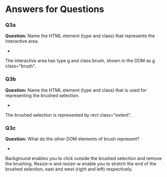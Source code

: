 # Answers for Questions

### Q3a
**Question:** Name the HTML element (type and class) that represents the interactive area.

-
The interactive area has type g and class brush, shown in the DOM as g class="brush".

### Q3b
**Question:** Name the HTML element (type and class) that is used for representing the brushed selection.

-
The brushed selection is represented by rect class="extent".

### Q3c
**Question:** What do the other DOM elements of brush represent? 

-
Background enables you to click outside the brushed selection and remove the brushing.
Resize-e and resize-w enable you to stretch the end of the brushed selection, east and west
(right and left) respectively.